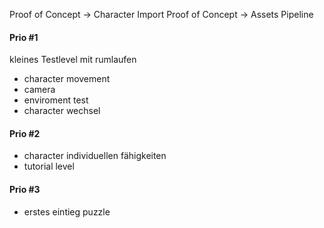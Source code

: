 Proof of Concept -> Character Import
Proof of Concept -> Assets Pipeline

#### Prio #1
kleines Testlevel mit rumlaufen
- character movement
- camera
- enviroment test
- character wechsel

#### Prio #2
- character individuellen fähigkeiten
- tutorial level

#### Prio #3
- erstes eintieg puzzle

